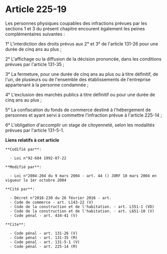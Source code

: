 # Article 225-19

Les personnes physiques coupables des infractions prévues par les sections 1 et 3 du présent chapitre encourent également les
peines complémentaires suivantes :

1° L'interdiction des droits prévus aux 2° et 3° de l'article 131-26 pour une durée de cinq ans au plus ;

2° L'affichage ou la diffusion de la décision prononcée, dans les conditions prévues par l'article 131-35 ;

3° La fermeture, pour une durée de cinq ans au plus ou à titre définitif, de l'un, de plusieurs ou de l'ensemble des
établissements de l'entreprise appartenant à la personne condamnée ;

4° L'exclusion des marchés publics à titre définitif ou pour une durée de cinq ans au plus ;

5° La confiscation du fonds de commerce destiné à l'hébergement de personnes et ayant servi à commettre l'infraction prévue à
l'article 225-14 ;

6° L'obligation d'accomplir un stage de citoyenneté, selon les modalités prévues par l'article 131-5-1.

**Liens relatifs à cet article**

	**Codifié par**:

	  - Loi n°92-684 1992-07-22

	**Modifié par**:

	  - Loi n°2004-204 du 9 mars 2004 - art. 44 () JORF 10 mars 2004 en vigueur le 1er octobre 2004

	**Cité par**:

	  - Décret n°2016-230 du 26 février 2016 - art.
	  - Code de commerce - art. L143-22 (V)
	  - Code de la construction et de l'habitation. - art. L551-1 (VD)
	  - Code de la construction et de l'habitation. - art. L651-10 (V)
	  - Code pénal - art. 434-41 (V)

	**Cite**:

	  - Code pénal - art. 131-26 (V)
	  - Code pénal - art. 131-35 (M)
	  - Code pénal - art. 131-5-1 (V)
	  - Code pénal - art. 225-14 (M)
